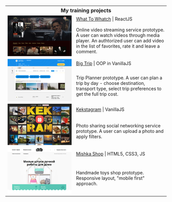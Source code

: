 <table>
  <tr>
    <th colspan="2" style="font-size: 16px; font-weight: 700;">My training projects</th>
  </tr>
  <tr>
    <td rowspan="2" width="200"><a href="https://what-to-watch.nikasts.vercel.app/" target="_blank"><img width="100%" height="auto" src="/Screenshot_WTW.png" title="What To Whatch" alt="What To Whatch"></a></td>
    <td><a href="https://github.com/NikaSts/What_To_Watch" target="_blank">What To Whatch</a> &#124; ReactJS
</td>
  </tr>
  <tr>
    <td>Online video streaming service prototype. A user can watch videos through media player. An authtorized user can add video in the list of favorites, rate it and leave a comment.</td>
  </tr>
  <tr>
    <td rowspan="2"><a href="https://nikasts.github.io/Big_Trip/" target="_blank"><img width="100%" height="auto" src="/Screenshot_BT.png" title="Big Trip" alt="Big Trip"></a></td>
    <td><a href="https://github.com/NikaSts/Big_Trip" target="_blank">Big Trip</a> &#124; OOP in VanillaJS</td>
  </tr>
  <tr>
    <td>Trip Planner prototype. A user can plan a trip by day - choose destination, transport type, select trip preferences to get the full trip cost.</td>
  </tr>
  <tr>
    <td rowspan="2" width="200"><a href="https://nikasts.github.io/Kekstagram/" target="_blank"><img width="100%" height="auto" src="/Screenshot_KG.png" title="Big Trip" alt="Big Trip"></a></td>
    <td><a href="https://github.com/NikaSts/Kekstagram" target="_blank">Kekstagram</a> &#124; VanillaJS </td>
  </tr>
  <tr>
    <td>Photo sharing social networking service prototype. A user can upload a photo and apply filters.</td>
  </tr>
  <tr>
    <td rowspan="2"><a target="_blank" href="https://nikasts.github.io/Mishka/"><img width="100%" height="auto" src="/Screenshot_Mishka.png" title="Big Trip" alt="Big Trip"></a></td>
    <td><a href="https://github.com/NikaSts/Mishka" target="_blank">Mishka Shop</a>  &#124; HTML5, CSS3, JS</td>
  </tr>
  <tr>
    <td>Handmade toys shop prototype. Responsive layout, "mobile first" approach.</td>
  </tr>
</table>
